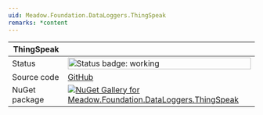 ```yaml
---
uid: Meadow.Foundation.DataLoggers.ThingSpeak
remarks: *content
---
```


| ThingSpeak | |
|--------|--------|
| Status | <img src="https://img.shields.io/badge/Working-brightgreen" style="width: auto; height: -webkit-fill-available;" alt="Status badge: working" /> |
| Source code | [GitHub](https://github.com/WildernessLabs/Meadow.Foundation/tree/main/Source/Meadow.Foundation.Libraries_and_Frameworks/DataLoggers.ThingSpeak) |
| NuGet package | <a href="https://www.nuget.org/packages/Meadow.Foundation.DataLoggers.ThingSpeak/" target="_blank"><img src="https://img.shields.io/nuget/v/Meadow.Foundation.DataLoggers.ThingSpeak.svg?label=Meadow.Foundation.DataLoggers.ThingSpeak" alt="NuGet Gallery for Meadow.Foundation.DataLoggers.ThingSpeak" /></a> |

